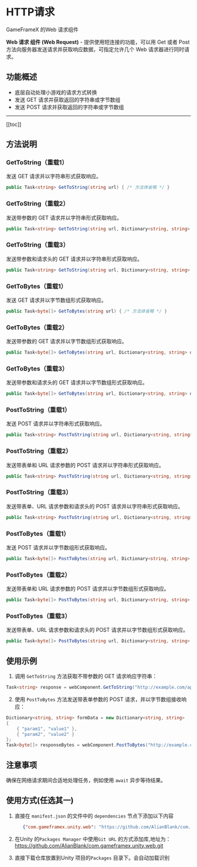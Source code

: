# HTTP请求

GameFrameX 的Web 请求组件

**Web 请求 组件 (Web Request)** - 提供使用短连接的功能，可以用 Get 或者 Post 方法向服务器发送请求并获取响应数据，可指定允许几个
Web 请求器进行同时请求。

## 功能概述

- 底层自动处理小游戏的请求方式转换
- 发送 GET 请求并获取返回的字符串或字节数组
- 发送 POST 请求并获取返回的字符串或字节数组

---

[[toc]]

## 方法说明


### GetToString（重载1）

发送 GET 请求并以字符串形式获取响应。

```csharp
public Task<string> GetToString(string url) { /* 方法体省略 */ }
```

### GetToString（重载2）

发送带参数的 GET 请求并以字符串形式获取响应。

```csharp
public Task<string> GetToString(string url, Dictionary<string, string> queryString) { /* 方法体省略 */ }
```

### GetToString（重载3）

发送带参数和请求头的 GET 请求并以字符串形式获取响应。

```csharp
public Task<string> GetToString(string url, Dictionary<string, string> queryString, Dictionary<string, string> header) { /* 方法体省略 */ }
```

### GetToBytes（重载1）

发送 GET 请求并以字节数组形式获取响应。

```csharp
public Task<byte[]> GetToBytes(string url) { /* 方法体省略 */ }
```

### GetToBytes（重载2）

发送带参数的 GET 请求并以字节数组形式获取响应。

```csharp
public Task<byte[]> GetToBytes(string url, Dictionary<string, string> queryString) { /* 方法体省略 */ }
```

### GetToBytes（重载3）

发送带参数和请求头的 GET 请求并以字节数组形式获取响应。

```csharp
public Task<byte[]> GetToBytes(string url, Dictionary<string, string> queryString, Dictionary<string, string> header) { /* 方法体省略 */ }
```

### PostToString（重载1）

发送 POST 请求并以字符串形式获取响应。

```csharp
public Task<string> PostToString(string url, Dictionary<string, string> from = null) { /* 方法体省略 */ }
```

### PostToString（重载2）

发送带表单和 URL 请求参数的 POST 请求并以字符串形式获取响应。

```csharp
public Task<string> PostToString(string url, Dictionary<string, string> from, Dictionary<string, string> queryString) { /* 方法体省略 */ }
```

### PostToString（重载3）

发送带表单、URL 请求参数和请求头的 POST 请求并以字符串形式获取响应。

```csharp
public Task<string> PostToString(string url, Dictionary<string, string> from, Dictionary<string, string> queryString, Dictionary<string, string> header) { /* 方法体省略 */ }
```

### PostToBytes（重载1）

发送 POST 请求并以字节数组形式获取响应。

```csharp
public Task<byte[]> PostToBytes(string url, Dictionary<string, string> from) { /* 方法体省略 */ }
```

### PostToBytes（重载2）

发送带表单和 URL 请求参数的 POST 请求并以字节数组形式获取响应。

```csharp
public Task<byte[]> PostToBytes(string url, Dictionary<string, string> from, Dictionary<string, string> queryString) { /* 方法体省略 */ }
```

### PostToBytes（重载3）

发送带表单、URL 请求参数和请求头的 POST 请求并以字节数组形式获取响应。

```csharp
public Task<byte[]> PostToBytes(string url, Dictionary<string, string> from, Dictionary<string, string> queryString, Dictionary<string, string> header) { /* 方法体省略 */ }
```

## 使用示例

1. 调用 `GetToString` 方法获取不带参数的 GET 请求响应字符串：

```csharp
Task<string> response = webComponent.GetToString("http://example.com/api/values");
```

2. 使用 `PostToBytes` 方法发送带表单参数的 POST 请求，并以字节数组接收响应：

```csharp
Dictionary<string, string> formData = new Dictionary<string, string>
{
    { "param1", "value1" },
    { "param2", "value2" }
};
Task<byte[]> responseBytes = webComponent.PostToBytes("http://example.com/api/upload", formData);
```

## 注意事项

确保在网络请求期间合适地处理任务，例如使用 `await` 异步等待结果。

## 使用方式(任选其一)

1. 直接在 `manifest.json` 的文件中的 `dependencies` 节点下添加以下内容
   ```json
      {"com.gameframex.unity.web": "https://github.com/AlianBlank/com.gameframex.unity.web.git"}
    ```
2. 在Unity 的`Packages Manager` 中使用`Git URL`
   的方式添加库,地址为：https://github.com/AlianBlank/com.gameframex.unity.web.git

3. 直接下载仓库放置到Unity 项目的`Packages` 目录下。会自动加载识别
